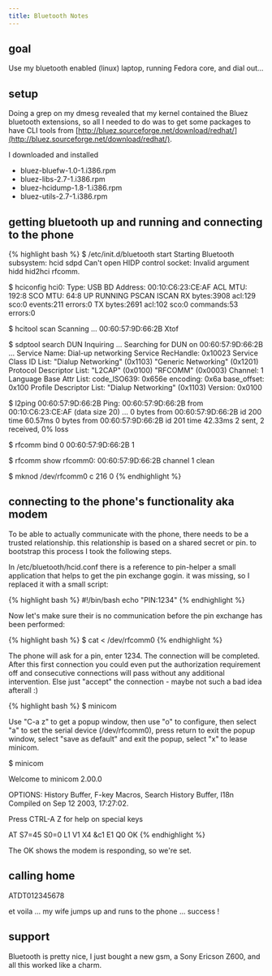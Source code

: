 ```yaml
---
title: Bluetooth Notes
---
```


## goal
 
Use my bluetooth enabled (linux) laptop, running Fedora core, and dial out...

## setup

Doing a grep on my dmesg revealed that my kernel contained the Bluez bluetooth extensions, so all I needed to do was to get some packages to have CLI tools from [http://bluez.sourceforge.net/download/redhat/](http://bluez.sourceforge.net/download/redhat/).

I downloaded and installed 
* bluez-bluefw-1.0-1.i386.rpm   
* bluez-libs-2.7-1.i386.rpm
* bluez-hcidump-1.8-1.i386.rpm  
* bluez-utils-2.7-1.i386.rpm

## getting bluetooth up and running and connecting to the phone

{% highlight bash %}
$ /etc/init.d/bluetooth start
Starting Bluetooth subsystem: hcid sdpd
Can't open HIDP control socket: Invalid argument
hidd hid2hci rfcomm.

$ hciconfig
hci0:   Type: USB
      BD Address: 00:10:C6:23:CE:AF ACL MTU: 192:8  SCO MTU: 64:8
      UP RUNNING PSCAN ISCAN
      RX bytes:3908 acl:129 sco:0 events:211 errors:0
      TX bytes:2691 acl:102 sco:0 commands:53 errors:0

$ hcitool scan
Scanning ...
      00:60:57:9D:66:2B       Xtof

$ sdptool search DUN
Inquiring ...
Searching for DUN on 00:60:57:9D:66:2B ...
Service Name: Dial-up networking
Service RecHandle: 0x10023
Service Class ID List:
  "Dialup Networking" (0x1103)
  "Generic Networking" (0x1201)  
Protocol Descriptor List:
  "L2CAP" (0x0100)
  "RFCOMM" (0x0003)
    Channel: 1
Language Base Attr List:
  code_ISO639: 0x656e
  encoding:    0x6a
  base_offset: 0x100
Profile Descriptor List:
  "Dialup Networking" (0x1103)
    Version: 0x0100
 
$ l2ping 00:60:57:9D:66:2B
Ping: 00:60:57:9D:66:2B from 00:10:C6:23:CE:AF (data size 20) ...
0 bytes from 00:60:57:9D:66:2B id 200 time 60.57ms
0 bytes from 00:60:57:9D:66:2B id 201 time 42.33ms
2 sent, 2 received, 0% loss

$ rfcomm bind 0 00:60:57:9D:66:2B 1

$ rfcomm show
rfcomm0: 00:60:57:9D:66:2B channel 1 clean

$ mknod /dev/rfcomm0 c 216 0
{% endhighlight %}

## connecting to the phone's functionality aka modem

To be able to actually communicate with the phone, there needs to be a trusted relationship. this relationship is based on a shared secret or pin. to bootstrap this process I took the following steps.

In /etc/bluetooth/hcid.conf there is a reference to pin-helper a small application that helps to get the pin exchange gogin. it was missing, so I replaced it with a small script:

{% highlight bash %}
#!/bin/bash
echo "PIN:1234"
{% endhighlight %}

Now let's make sure their is no communication before the pin exchange has been performed:

{% highlight bash %}
$ cat < /dev/rfcomm0
{% endhighlight %}
  
The phone will ask for a pin, enter 1234. The connection will be completed. After this first connection you could even put the authorization requirement off and consecutive connections will pass without any additional intervention. Else just "accept" the connection - maybe not such a bad idea afterall :)

{% highlight bash %}
$ minicom
 
Use "C-a z" to get a popup window, then use "o" to configure, then
select "a" to set the serial device (/dev/rfcomm0), press return to
exit the popup window, select "save as default" and exit the popup,
select "x" to lease minicom.
 
$ minicom
                                                                               
Welcome to minicom 2.00.0
                                                                             
OPTIONS: History Buffer, F-key Macros, Search History Buffer, I18n
Compiled on Sep 12 2003, 17:27:02.
                                                                             
Press CTRL-A Z for help on special keys
                                                                             
AT S7=45 S0=0 L1 V1 X4 &c1 E1 Q0
OK
{% endhighlight %}

The OK shows the modem is responding, so we're set.

## calling home

  ATDT012345678

et voila ... my wife jumps up and runs to the phone ... success !

## support

Bluetooth is pretty nice, I just bought a new gsm, a Sony Ericson Z600, and all this worked like a charm.
